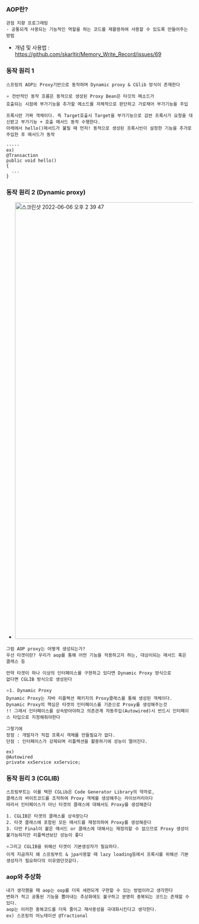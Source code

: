 ### AOP란?
```
관점 지향 프로그래밍
- 공통되게 사용되는 기능적인 역할을 하는 코드를 재활용하여 사용할 수 있도록 만들어주는 방법
```
- 개념 및 사용법 : https://github.com/skarltjr/Memory_Write_Record/issues/69

### 동작 원리 1
```
스프링의 AOP는 Proxy기반으로 동작하며 Dynamic proxy & CGlib 방식이 존재한다

⭐️ 전반적인 동작 흐름은 동적으로 생성된 Proxy Bean은 타깃의 메소드가
호출되는 시점에 부가기능을 추가할 메소드를 자체적으로 판단하고 가로채어 부가기능을 주입

프록시란 가짜 객체이다. 즉 Target호출시 Target을 부가기능으로 감싼 프록시가 요청을 대신받고 부가기능 + 호출 매서드 동작 수행한다.
아래에서 hello()매서드가 불릴 때 먼저! 동적으로 생성된 프록시빈이 설정한 기능을 추가로 주입한 후 매서드가 동작

----- 
ex)
@Transaction
public void hello()
{
  ...
}
```

### 동작 원리 2 (Dynamic proxy)
- <img width="1175" alt="스크린샷 2022-06-06 오후 2 39 47" src="https://user-images.githubusercontent.com/62214428/172101665-54cefe2f-5a42-4a1a-a55d-704c96c88c35.png">
```
그럼 AOP proxy는 어떻게 생성되는가?
우선 타겟이란? 우리가 aop를 통해 어떤 기능을 적용하고자 하는, 대상이되는 매서드 혹은 클래스 등

만약 타겟이 하나 이상의 인터페이스를 구현하고 있다면 Dynamic Proxy 방식으로
없다면 CGLIB 방식으로 생성된다

⭐️1. Dynamic Proxy
Dynamic Proxy는 자바 리플렉션 패키지의 Proxy클래스를 통해 생성된 객체이다.
Dynamic Proxy의 핵심은 타겟의 인터페이스를 기준으로 Proxy를 생성해주는것
!! 그래서 인터페이스를 상속받아야하고 의존관계 자동주입(Autowired)시 반드시 인터페이스 타입으로 지정해줘야한다

그렇기에
장점 : 개발자가 직접 프록시 객체를 만들필요가 없다.
단점 : 인터페이스가 강제되며 리플렉션을 활용하기에 성능이 떨어진다.

ex)
@Autowired
private xxService xxService;
```

### 동작 원리 3 (CGLIB)
```
스프링부트는 이를 택한 CGLib은 Code Generator Library의 약자로, 
클래스의 바이트코드를 조작하여 Proxy 객체를 생성해주는 라이브러리이다
따라서 인터페이스가 아닌 타겟의 클래스에 대해서도 Proxy를 생성해준다

1. CGLIB은 타겟의 클래스를 상속받는다
2. 타겟 클래스에 포함된 모든 매서드를 재정의하여 Proxy를 생성해준다
3. 다만 Final이 붙은 매서드 or 클래스에 대해서는 재정의할 수 없으므로 Proxy 생성이 불가능하지만 리플렉션보단 성능이 좋다

⭐️그리고 CGLIB을 위해선 타겟이 기본생성자가 필요하다.
이게 지금까지 왜 스프링부트 & jpa사용할 때 lazy loading등에서 프록시를 위해선 기본 생성자가 필요하다의 이유였던것같다.
```
### aop와 추상화
```
내가 생각했을 때 aop는 oop를 더욱 세련되게 구현할 수 있는 방법이라고 생각한다
변화가 적고 공통된 기능을 뽑아내는 추상화에도 불구하고 분명히 중복되는 코드는 존재할 수 있다.
aop는 이러한 중복코드를 더욱 줄이고 재사용성을 극대화시킨다고 생각한다.
ex) 스프링의 어노테이션 @Tractional
```
